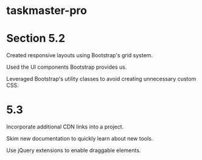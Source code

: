 # taskmaster-pro

# Section 5.2

Created responsive layouts using Bootstrap's grid system.

Used the UI components Bootstrap provides us.

Leveraged Bootstrap's utility classes to avoid creating unnecessary custom CSS.

# 5.3

Incorporate additional CDN links into a project.

Skim new documentation to quickly learn about new tools.

Use jQuery extensions to enable draggable elements.
